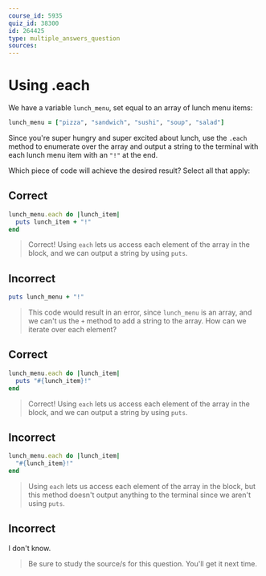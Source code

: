 ```yaml
---
course_id: 5935
quiz_id: 38300
id: 264425
type: multiple_answers_question
sources:
---
```


# Using .each

We have a variable `lunch_menu`, set equal to an array of lunch menu items:

```rb
lunch_menu = ["pizza", "sandwich", "sushi", "soup", "salad"]
```

Since you're super hungry and super excited about lunch, use the `.each` method
to enumerate over the array and output a string to the terminal with each lunch
menu item with an `"!"` at the end.

Which piece of code will achieve the desired result? Select all that apply:

## Correct

```rb
lunch_menu.each do |lunch_item|
  puts lunch_item + "!"
end
```

> Correct! Using `each` lets us access each element of the array in the block,
> and we can output a string by using `puts`.

## Incorrect

```rb
puts lunch_menu + "!"
```

> This code would result in an error, since `lunch_menu` is an array, and we
> can't us the `+` method to add a string to the array. How can we iterate over
> each element?

## Correct

```rb
lunch_menu.each do |lunch_item|
  puts "#{lunch_item}!"
end
```

> Correct! Using `each` lets us access each element of the array in the block,
> and we can output a string by using `puts`.

## Incorrect

```rb
lunch_menu.each do |lunch_item|
  "#{lunch_item}!"
end
```

> Using `each` lets us access each element of the array in the block, but this
> method doesn't output anything to the terminal since we aren't using `puts`.

## Incorrect

I don't know.

> Be sure to study the source/s for this question. You'll get it next time.
